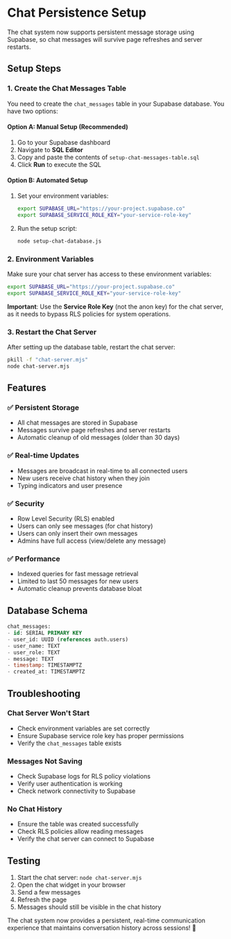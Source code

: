 # Chat Persistence Setup

The chat system now supports persistent message storage using Supabase, so chat messages will survive page refreshes and server restarts.

## Setup Steps

### 1. Create the Chat Messages Table

You need to create the `chat_messages` table in your Supabase database. You have two options:

#### Option A: Manual Setup (Recommended)

1. Go to your Supabase dashboard
2. Navigate to **SQL Editor**
3. Copy and paste the contents of `setup-chat-messages-table.sql`
4. Click **Run** to execute the SQL

#### Option B: Automated Setup

1. Set your environment variables:
   ```bash
   export SUPABASE_URL="https://your-project.supabase.co"
   export SUPABASE_SERVICE_ROLE_KEY="your-service-role-key"
   ```
2. Run the setup script:
   ```bash
   node setup-chat-database.js
   ```

### 2. Environment Variables

Make sure your chat server has access to these environment variables:

```bash
export SUPABASE_URL="https://your-project.supabase.co"
export SUPABASE_SERVICE_ROLE_KEY="your-service-role-key"
```

**Important**: Use the **Service Role Key** (not the anon key) for the chat server, as it needs to bypass RLS policies for system operations.

### 3. Restart the Chat Server

After setting up the database table, restart the chat server:

```bash
pkill -f "chat-server.mjs"
node chat-server.mjs
```

## Features

### ✅ Persistent Storage

- All chat messages are stored in Supabase
- Messages survive page refreshes and server restarts
- Automatic cleanup of old messages (older than 30 days)

### ✅ Real-time Updates

- Messages are broadcast in real-time to all connected users
- New users receive chat history when they join
- Typing indicators and user presence

### ✅ Security

- Row Level Security (RLS) enabled
- Users can only see messages (for chat history)
- Users can only insert their own messages
- Admins have full access (view/delete any message)

### ✅ Performance

- Indexed queries for fast message retrieval
- Limited to last 50 messages for new users
- Automatic cleanup prevents database bloat

## Database Schema

```sql
chat_messages:
- id: SERIAL PRIMARY KEY
- user_id: UUID (references auth.users)
- user_name: TEXT
- user_role: TEXT
- message: TEXT
- timestamp: TIMESTAMPTZ
- created_at: TIMESTAMPTZ
```

## Troubleshooting

### Chat Server Won't Start

- Check environment variables are set correctly
- Ensure Supabase service role key has proper permissions
- Verify the `chat_messages` table exists

### Messages Not Saving

- Check Supabase logs for RLS policy violations
- Verify user authentication is working
- Check network connectivity to Supabase

### No Chat History

- Ensure the table was created successfully
- Check RLS policies allow reading messages
- Verify the chat server can connect to Supabase

## Testing

1. Start the chat server: `node chat-server.mjs`
2. Open the chat widget in your browser
3. Send a few messages
4. Refresh the page
5. Messages should still be visible in the chat history

The chat system now provides a persistent, real-time communication experience that maintains conversation history across sessions! 🚀
